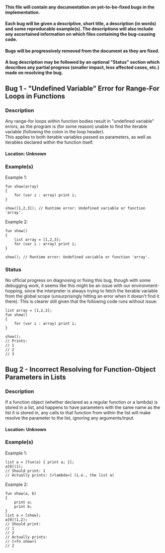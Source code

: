 #### This file will contain any documentation on yet-to-be-fixed bugs in the implementation.
#### Each bug will be given a descriptive, short title, a description (in words) and some reproducable example(s). The descriptions will also include any ascertained information on which files containing the bug-causing code.
#### Bugs will be progressively removed from the document as they are fixed.
#### A bug description may be followed by an optional "Status" section which describes any partial progress (smaller impact, less affected cases, etc.) made on resolving the bug.

## Bug 1 - "Undefined Variable" Error for Range-For Loops in Functions
### Description
Any range-for loops within function bodies result in "undefined variable" errors, as the program is (for some reason) unable to find the iterable variable (following the colon in the loop header).\
This applies to both iterable variables passed as parameters, as well as iterables declared within the function itself.
#### Location: Unknown
### Example(s)
Example 1:
```
fun show(array)
{
    for (var i : array) print i;
}

show([1,2,3]); // Runtime error: Undefined variable or function 'array'.
```

Example 2:
```
fun show()
{
    list array = [1,2,3];
    for (var i : array) print i;
}

show(); // Runtime error: Undefined variable or function 'array'.
```
### Status
No official progress on diagnosing or fixing this bug, though with some debugging work, it seems like this might be an issue with our environment-hopping, since the interpreter is always trying to fetch the iterable variable from the global scope (unsurprisingly hitting an error when it doesn't find it there). This is clearer still given that the following code runs without issue:
```
list array = [1,2,3];
fun show()
{
    for (var i : array) print i;
}

show();
// Prints:
// 1
// 2
// 3
```

## Bug 2 - Incorrect Resolving for Function-Object Parameters in Lists
### Description
If a function object (whether declared as a regular function or a lambda) is stored in a list, and happens to have parameters with the same name as the list it is stored in, any calls to that function from within the list will make resolve the parameter to the list, ignoring any arguments/input.
#### Location: Unknown
### Example(s)
Example 1:
```
list a = [fun(a) { print a; }];
a[0](1);
// Should print: 1
// Actually prints: [<lambda>] (i.e., the list a)
```

Example 2:
```
fun show(a, b)
{
    print a;
    print b;
}
list a = [show];
a[0](1,2);
// Should print:
// 1
// 2
// Actually prints:
// [<fn show>]
// 2
```